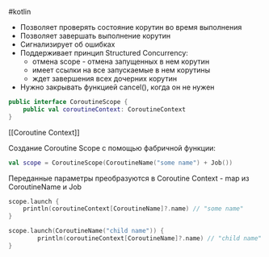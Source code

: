 #kotlin

- Позволяет проверять состояние корутин во время выполнения
- Позволяет завершать выполнение корутин
- Сигнализирует об ошибках
- Поддерживает принцип Structured Concurrency:
	- отмена scope - отмена запущенных в нем корутин
	- имеет ссылки на все запускаемые в нем корутины
	- ждет завершения всех дочерних корутин
- Нужно закрывать функцией cancel(), когда он не нужен

``` kotlin
public interface CoroutineScope {
	public val coroutineContext: CoroutineContext
}
```

[[Coroutine Context]]

Создание Coroutine Scope с помощью фабричной функции:
``` kotlin
val scope = CoroutineScope(CoroutineName("some name") + Job())
```
Переданные параметры преобразуются в Coroutine Context - map из CoroutineName и Job

``` kotlin
scope.launch {
	println(coroutineContext[CoroutineName]?.name) // "some name"
}

scope.launch(CoroutineName("child name")) {
		println(coroutineContext[CoroutineName]?.name) // "child name"
}
```